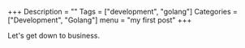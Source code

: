 +++
Description = ""
Tags = ["development", "golang"]
Categories = ["Development", "Golang"]
menu = "my first post"
+++

Let's get down to business.
